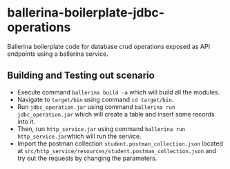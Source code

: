 # ballerina-boilerplate-jdbc-operations
Ballerina boilerplate code for database crud operations exposed as API endpoints using a ballerina service.

## Building and Testing out scenario

- Execute command `ballerina build -a` which will build all the modules.
- Navigate to `target/bin` using command `cd target/bin`.
- Run `jdbc_operation.jar` using command `ballerina run jdbc_operation.jar` which will create a table and insert some records into it.
- Then, run `http_service.jar` using command `ballerina run http_service.jar`which will run the service.
- Import the postman collection `student.postman_collection.json` located at `src/http_service/resources/student.postman_collection.json` and try out the requests by changing the parameters.
